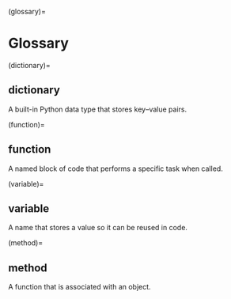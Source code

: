(glossary)=
# Glossary

(dictionary)=
## dictionary
A built-in Python data type that stores key–value pairs.

(function)=
## function
A named block of code that performs a specific task when called.

(variable)=
## variable
A name that stores a value so it can be reused in code.

(method)=
## method
A function that is associated with an object.

